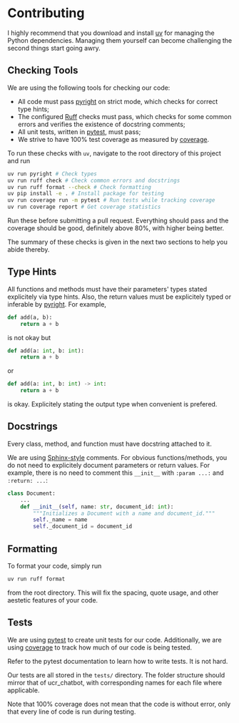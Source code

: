 # Contributing

I highly recommend that you download and install [uv](https://docs.astral.sh/uv/) for managing the Python dependencies.
Managing them yourself can become challenging the second things start going awry.

## Checking Tools

We are using the following tools for checking our code:
- All code must pass [pyright](https://github.com/microsoft/pyright) on strict mode, which checks for correct type hints;
- The configured [Ruff](https://docs.astral.sh/ruff/) checks must pass, which checks for some common errors and verifies the existence of docstring comments;
- All unit tests, written in [pytest](https://docs.pytest.org/en/stable/), must pass;
- We strive to have 100% test coverage as measured by [coverage](https://coverage.readthedocs.io/en/7.9.1/).

To run these checks with `uv`, navigate to the root directory of this project and run

```bash
uv run pyright # Check types
uv run ruff check # Check common errors and docstrings
uv run ruff format --check # Check formatting
uv pip install -e . # Install package for testing
uv run coverage run -m pytest # Run tests while tracking coverage
uv run coverage report # Get coverage statistics
```

Run these before submitting a pull request.
Everything should pass and the coverage should be good, definitely above 80%, with higher being better.

The summary of these checks is given in the next two sections to help you abide thereby.

## Type Hints
All functions and methods must have their parameters' types stated explicitely via type hints.
Also, the return values must be explicitely typed or inferable by [pyright](https://github.com/microsoft/pyright).
For example,

```python
def add(a, b):
    return a + b
```

is not okay but

```python
def add(a: int, b: int):
    return a + b
```

or

```python
def add(a: int, b: int) -> int:
    return a + b
```

is okay. Explicitely stating the output type when convenient is prefered.


## Docstrings
Every class, method, and function must have docstring attached to it.

We are using [Sphinx-style](https://sphinx-rtd-tutorial.readthedocs.io/en/latest/docstrings.html) comments.
For obvious functions/methods, you do not need to explicitely document parameters or return values.
For example, there is no need to comment this `__init__` with `:param ...:` and `:return: ...`:

```python
class Document:
    ...
    def __init__(self, name: str, document_id: int):
        """Initializes a Document with a name and document_id."""
        self._name = name
        self._document_id = document_id
```

## Formatting

To format your code, simply run

```bash
uv run ruff format
```

from the root directory. This will fix the spacing, quote usage, and other aestetic features of your code.

## Tests

We are using [pytest](https://docs.pytest.org/en/stable/) to create unit tests for our code.
Additionally, we are using [coverage](https://coverage.readthedocs.io/en/7.9.1/) to track how much of our code is being tested.

Refer to the pytest documentation to learn how to write tests. It is not hard.

Our tests are all stored in the `tests/` directory. The folder structure should mirror that of ucr_chatbot,
with corresponding names for each file where applicable.

Note that 100% coverage does not mean that the code is without error, only that every line of code is run during testing.